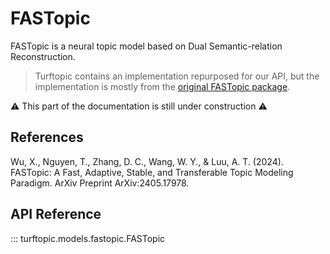 # FASTopic

FASTopic is a neural topic model based on Dual Semantic-relation Reconstruction.

> Turftopic contains an implementation repurposed for our API, but the implementation is mostly from the [original FASTopic package](https://github.com/BobXWu/FASTopic).

:warning: This part of the documentation is still under construction :warning:

## References

Wu, X., Nguyen, T., Zhang, D. C., Wang, W. Y., & Luu, A. T. (2024). FASTopic: A Fast, Adaptive, Stable, and Transferable Topic Modeling Paradigm. ArXiv Preprint ArXiv:2405.17978.

## API Reference

::: turftopic.models.fastopic.FASTopic
